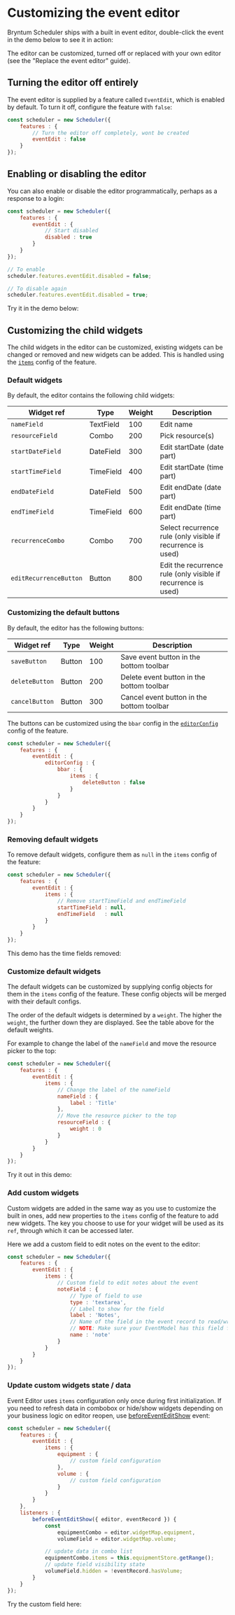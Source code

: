# Customizing the event editor

Bryntum Scheduler ships with a built in event editor, double-click the event in the demo below to see it in action:

<div class="external-example" data-file="guides/eventedit/basic.js"></div>

The editor can be customized, turned off or replaced with your own editor (see the "Replace the event editor" guide).

## Turning the editor off entirely

The event editor is supplied by a feature called `EventEdit`, which is enabled by default. To turn it off, configure the
feature with `false`:

```javascript
const scheduler = new Scheduler({
    features : {
        // Turn the editor off completely, wont be created
        eventEdit : false
    }
});
```

## Enabling or disabling the editor

You can also enable or disable the editor programmatically, perhaps as a response to a login:

```javascript
const scheduler = new Scheduler({
    features : {
        eventEdit : {
            // Start disabled
            disabled : true
        }
    }
});

// To enable
scheduler.features.eventEdit.disabled = false;

// To disable again
scheduler.features.eventEdit.disabled = true;
```

Try it in the demo below:

<div class="external-example" data-file="guides/eventedit/disable.js"></div>

## Customizing the child widgets

The child widgets in the editor can be customized, existing widgets can be changed or removed and new widgets can be added. This
is handled using the [`items`](#Scheduler/feature/EventEdit#config-items) config of the feature.

### Default widgets

By default, the editor contains the following child widgets:

| Widget ref             | Type      | Weight | Description                                                    |
|------------------------|-----------|--------|----------------------------------------------------------------|
| `nameField`            | TextField | 100    | Edit name                                                      |
| `resourceField`        | Combo     | 200    | Pick resource(s)                                               |
| `startDateField`       | DateField | 300    | Edit startDate (date part)                                     |
| `startTimeField`       | TimeField | 400    | Edit startDate (time part)                                     |
| `endDateField`         | DateField | 500    | Edit endDate (date part)                                       |
| `endTimeField`         | TimeField | 600    | Edit endDate (time part)                                       |
| `recurrenceCombo`      | Combo     | 700    | Select recurrence rule (only visible if recurrence is used)    |
| `editRecurrenceButton` | Button    | 800    | Edit the recurrence rule  (only visible if recurrence is used) |

### Customizing the default buttons

By default, the editor has the following buttons:

| Widget ref             | Type      | Weight | Description                                                    |
|------------------------|-----------|--------|----------------------------------------------------------------|
| `saveButton`           | Button    | 100    | Save event button in the bottom toolbar                        |
| `deleteButton`         | Button    | 200    | Delete event button in the bottom toolbar                      |
| `cancelButton`         | Button    | 300    | Cancel event button in the bottom toolbar                      |

The buttons can be customized using the `bbar` config in the [`editorConfig`](#Scheduler/feature/EventEdit#config-editorConfig) config of the feature.

```javascript
const scheduler = new Scheduler({
    features : {
        eventEdit : {
            editorConfig : {
                bbar : {
                    items : {
                        deleteButton : false
                    }
                }
            }
        }
    }
});
```

### Removing default widgets

To remove default widgets, configure them as `null` in the `items` config of the feature:

```javascript
const scheduler = new Scheduler({
    features : {
        eventEdit : {
            items : {
                // Remove startTimeField and endTimeField
                startTimeField : null,
                endTimeField   : null
            }
        }
    }
});
```

This demo has the time fields removed:

<div class="external-example" data-file="guides/eventedit/remove.js"></div>

### Customize default widgets

The default widgets can be customized by supplying config objects for them in the `items` config of the feature. These
config objects will be merged with their default configs.

The order of the default widgets is determined by a `weight`. The higher the `weight`, the further down they are
displayed. See the table above for the default weights.

For example to change the label of the `nameField` and move the resource picker to the top:

```javascript
const scheduler = new Scheduler({
    features : {
        eventEdit : {
            items : {
                // Change the label of the nameField
                nameField : {
                    label : 'Title'
                },
                // Move the resource picker to the top
                resourceField : {
                    weight : 0
                }
            }
        }
    }
});
```

Try it out in this demo:

<div class="external-example" data-file="guides/eventedit/label.js"></div>

### Add custom widgets

Custom widgets are added in the same way as you use to customize the built in ones, add new properties to the `items`
config of the feature to add new widgets. The key you choose to use for your widget will be used as its `ref`, through
which it can be accessed later.

Here we add a custom field to edit notes on the event to the editor:

```javascript
const scheduler = new Scheduler({
    features : {
        eventEdit : {
            items : {
                // Custom field to edit notes about the event
                noteField : {
                    // Type of field to use
                    type : 'textarea',
                    // Label to show for the field
                    label : 'Notes',
                    // Name of the field in the event record to read/write data to
                    // NOTE: Make sure your EventModel has this field for this to link up correctly
                    name : 'note'
                }
            }
        }
    }
});
```

### Update custom widgets state / data

Event Editor uses `items` configuration only once during first initialization. If you need to refresh data in combobox or hide/show widgets depending on your business logic on editor reopen, use [beforeEventEditShow](#Scheduler/feature/EventEdit#event-beforeEventEditShow) event:

```javascript
const scheduler = new Scheduler({
    features : {
        eventEdit : {
            items : {
                equipment : {
                    // custom field configuration
                },
                volume : {
                    // custom field configuration
                }
            }
        }
    },
    listeners : {
        beforeEventEditShow({ editor, eventRecord }) {
            const
                equipmentCombo = editor.widgetMap.equipment,
                volumeField = editor.widgetMap.volume;

            // update data in combo list
            equipmentCombo.items = this.equipmentStore.getRange();
            // update field visibility state
            volumeField.hidden = !eventRecord.hasVolume;
        }
    }
});
```


Try the custom field here:

<div class="external-example" data-file="guides/eventedit/field.js"></div>
